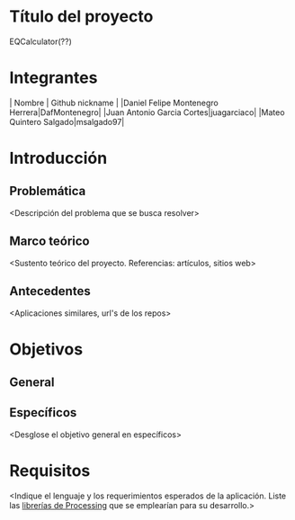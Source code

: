 # Título del proyecto
EQCalculator(??)
# Integrantes

| Nombre | Github nickname |
|Daniel Felipe Montenegro Herrera|DafMontenegro|
|Juan Antonio Garcia Cortes|juagarciaco|
|Mateo Quintero Salgado|msalgado97|

# Introducción

## Problemática

<Descripción del problema que se busca resolver>

## Marco teórico

<Sustento teórico del proyecto. Referencias: artículos, sitios web>

## Antecedentes

<Aplicaciones similares, url's de los repos>

# Objetivos

## General

<Enmarque el proyecto en un objetivo global>

## Específicos

<Desglose el objetivo general en específicos>

# Requisitos

<Indique el lenguaje y los requerimientos esperados de la aplicación. Liste las [librerías de Processing](https://processing.org/reference/libraries/) que se emplearían para su desarrollo.>
